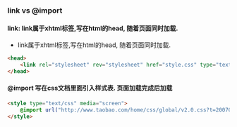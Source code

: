 ### link vs @import

#### link: link属于xhtml标签,写在html的head, 随着页面同时加载.
- link属于xhtml标签,写在html的head, 随着页面同时加载.
```html
<head>
    <link rel="stylesheet" rev="stylesheet" href="style.css" type="text/css" media="all" />
</head>
```
#### @import 写在css文档里面引入样式表. 页面加载完成后加载
```html
<style type="text/css" media="screen"> 
    @import url("http://www.taobao.com/home/css/global/v2.0.css?t=20070518.css"); 
</style>
```